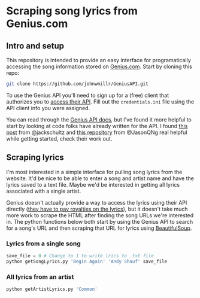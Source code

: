 # Scraping song lyrics from Genius.com

## Intro and setup
This repository is intended to provide an easy interface for programatically accessing the song information stored on [Genius.com](https://www.genius.com). Start by cloning this repo:

```bash
git clone https://github.com/johnwmillr/GeniusAPI.git
```

To use the Genius API you'll need to sign up for a (free) client that authorizes you to [access their API](http://genius.com/api-clients). Fill out the ```credentials.ini``` file using the API client info you were assigned.


You can read through the [Genius API docs](https://docs.genius.com/), but I've found it more helpful to start by looking at code folks have already written for the API. I found [this post](https://bigishdata.com/2016/09/27/getting-song-lyrics-from-geniuss-api-scraping) from @jackschultz and [this repository](https://github.com/jasonqng/genius-lyrics-search) from @JasonQNg real helpful while getting started, check their work out.


## Scraping lyrics
I'm most interested in a simple interface for pulling song lyrics from the website. It'd be nice to be able to enter a song and artist name and have the lyrics saved to a text file. Maybe we'd be interested in getting all lyrics associated with a single artist.

Genius doesn't actually provide a way to access the lyrics using their API directly ([they have to pay royalties on the lyrics](https://www.nytimes.com/2014/05/07/business/media/rap-genius-website-agrees-to-license-with-music-publishers.html?ref=oembed&_r=0)), but it doesn't take much more work to scrape the HTML after finding the song URLs we're interested in. The python functions below both start by using the Genius API to search for a song's URL and then scraping that URL for lyrics using [BeautifulSoup](https://www.crummy.com/software/BeautifulSoup/bs4/doc/).

### Lyrics from a single song
```python
save_file = 0 # Change to 1 to write lrics to .txt file
python getSongLyrics.py 'Begin Again' 'Andy Shauf' save_file
```

### All lyrics from an artist

```python
python getArtistLyrics.py 'Common'

```


